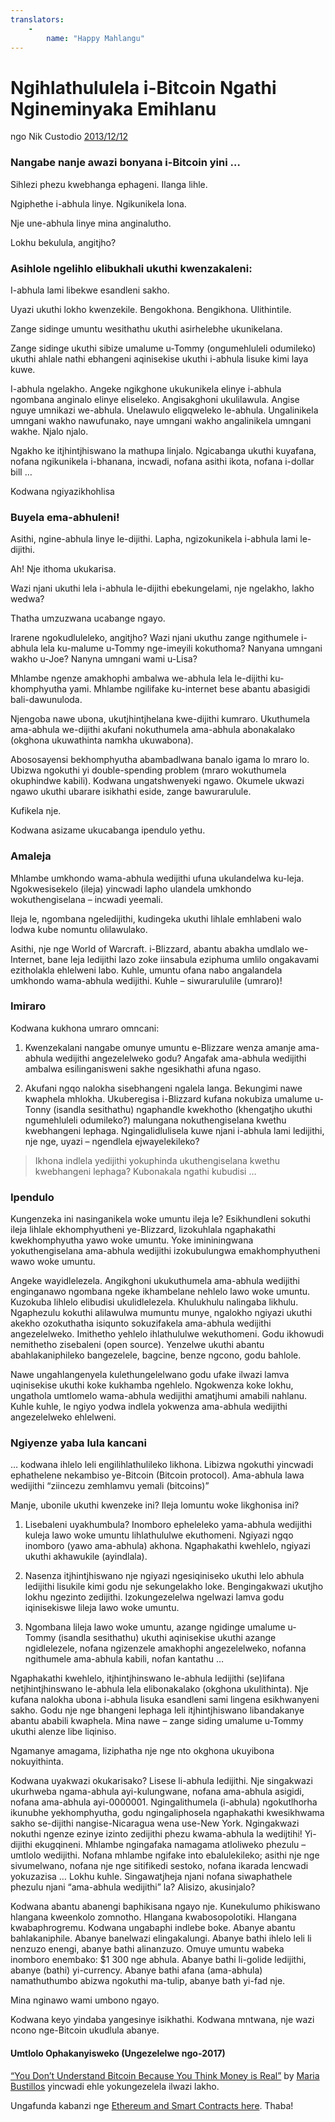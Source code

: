 ```yaml
---
translators: 
    - 
        name: "Happy Mahlangu"
---
```

# Ngihlathululela i-Bitcoin Ngathi Ngineminyaka Emihlanu

ngo Nik Custodio [2013/12/12](https://www.freecodecamp.org/news/explain-bitcoin-like-im-five-73b4257ac833/)

<LanguageDropdown/>

### Nangabe nanje awazi bonyana i-Bitcoin yini …

Sihlezi phezu kwebhanga ephageni. Ilanga lihle.

Ngiphethe i-abhula linye. Ngikunikela lona.

Nje une-abhula linye mina anginalutho.

Lokhu bekulula, angitjho?

### Asihlole ngelihlo elibukhali ukuthi kwenzakaleni:

I-abhula lami libekwe esandleni sakho.

Uyazi ukuthi lokho kwenzekile. Bengokhona. Bengikhona. Ulithintile.

Zange sidinge umuntu wesithathu ukuthi asirhelebhe ukunikelana.

Zange sidinge ukuthi sibize umalume u-Tommy (ongumehluleli odumileko) ukuthi ahlale nathi ebhangeni aqinisekise ukuthi i-abhula lisuke kimi laya kuwe.

I-abhula ngelakho. Angeke ngikghone ukukunikela elinye i-abhula ngombana anginalo elinye eliseleko. Angisakghoni ukulilawula. Angise nguye umnikazi we-abhula. Unelawulo eligqweleko le-abhula. Ungalinikela umngani wakho nawufunako, naye umngani wakho angalinikela umngani wakhe. Njalo njalo.

Ngakho ke itjhintjhiswano la mathupa linjalo. Ngicabanga ukuthi kuyafana, nofana ngikunikela i-bhanana, incwadi, nofana asithi ikota, nofana i-dollar bill …

Kodwana ngiyazikhohlisa

### Buyela ema-abhuleni!

Asithi, ngine-abhula linye le-dijithi. Lapha, ngizokunikela i-abhula lami le-dijithi.

Ah! Nje ithoma ukukarisa.

Wazi njani ukuthi lela i-abhula le-dijithi ebekungelami, nje ngelakho, lakho wedwa?

Thatha umzuzwana ucabange ngayo.

Irarene ngokudluleleko, angitjho? Wazi njani ukuthu zange ngithumele i-abhula lela ku-malume u-Tommy nge-imeyili kokuthoma? Nanyana umngani wakho u-Joe? Nanyna umngani wami u-Lisa?

Mhlambe ngenze amakhophi ambalwa we-abhula lela le-dijithi ku-khomphyutha yami. Mhlambe ngilifake ku-internet bese abantu abasigidi bali-dawunuloda.

Njengoba nawe ubona, ukutjhintjhelana kwe-dijithi kumraro. Ukuthumela ama-abhula we-dijithi akufani nokuthumela ama-abhula abonakalako (okghona ukuwathinta namkha ukuwabona).

Abososayensi bekhomphyutha abambadlwana banalo igama lo mraro lo. Ubizwa ngokuthi  yi double-spending problem (mraro wokuthumela okuphindwe kabili). Kodwana ungatshwenyeki ngawo. Okumele ukwazi ngawo ukuthi ubarare isikhathi eside, zange bawurarulule.

Kufikela nje.

Kodwana asizame ukucabanga ipendulo yethu.

### Amaleja

Mhlambe umkhondo wama-abhula wedijithi ufuna ukulandelwa ku-leja. Ngokwesisekelo (ileja) yincwadi lapho ulandela umkhondo wokuthengiselana – incwadi yeemali.

Ileja le, ngombana ngeledijithi, kudingeka ukuthi lihlale emhlabeni walo lodwa kube nomuntu olilawulako.

Asithi, nje nge World of Warcraft. i-Blizzard, abantu abakha umdlalo we-Internet, bane leja ledijithi lazo zoke iinsabula eziphuma umlilo ongakavami ezitholakla ehlelweni labo. Kuhle, umuntu ofana nabo angalandela umkhondo wama-abhula wedijithi. Kuhle – siwurarululile (umraro)!

### Imiraro

Kodwana kukhona umraro omncani:

1. Kwenzekalani nangabe omunye umuntu e-Blizzare wenza amanje ama-abhula wedijithi angezelelweko godu? Angafak ama-abhula wedijithi ambalwa esilinganisweni sakhe ngesikhathi afuna ngaso.

2. Akufani ngqo nalokha sisebhangeni ngalela langa. Bekungimi nawe kwaphela mhlokha. Ukuberegisa i-Blizzard kufana nokubiza umalume u-Tonny (isandla sesithathu) ngaphandle kwekhotho (khengatjho ukuthi ngumehluleli odumileko?) malungana nokuthengiselana kwethu kwebhangeni lephaga. Ngingalidlulisela kuwe njani i-abhula lami ledijithi, nje nge, uyazi – ngendlela ejwayelekileko?

> Ikhona indlela yedijithi yokuphinda ukuthengiselana kwethu kwebhangeni lephaga? Kubonakala ngathi kubudisi …

### Ipendulo

Kungenzeka ini nasinganikela woke umuntu ileja le? Esikhundleni sokuthi ileja lihlale ekhomphyutheni ye-Blizzard, lizokuhlala ngaphakathi kwekhomphyutha yawo woke umuntu. Yoke imininingwana yokuthengiselana ama-abhula wedijithi izokubulungwa emakhomphyutheni wawo woke umuntu.

Angeke wayidlelezela. Angikghoni ukukuthumela ama-abhula wedijithi enginganawo ngombana ngeke ikhambelane nehlelo lawo woke umuntu. Kuzokuba lihlelo elibudisi ukulidlelezela. Khulukhulu nalingaba likhulu. Ngaphezulu kokuthi alilawulwa mumuntu munye¸ ngalokho ngiyazi ukuthi akekho ozokuthatha isiqunto sokuzifakela ama-abhula wedijithi angezelelweko. Imithetho yehlelo  ihlathululwe wekuthomeni. Godu ikhowudi nemithetho zisebaleni (open source). Yenzelwe ukuthi abantu abahlakaniphileko bangezelele, bagcine, benze ngcono, godu bahlole.

Nawe ungahlangenyela kulethungelelwano godu ufake ilwazi lamva uqinisekise ukuthi koke kukhamba ngehlelo. Ngokwenza koke lokhu, ungathola umtlomelo wama-abhula wedijithi amatjhumi amabili nahlanu. Kuhle kuhle, le ngiyo yodwa indlela yokwenza ama-abhula wedijithi angezelelweko ehlelweni.

### Ngiyenze yaba lula kancani

… kodwana ihlelo leli engilihlathulileko likhona. Libizwa ngokuthi yincwadi ephathelene nekambiso ye-Bitcoin (Bitcoin protocol). Ama-abhula lawa wedijithi “ziincezu zemhlamvu yemali (bitcoins)”

Manje, ubonile ukuthi kwenzeke ini? Ileja lomuntu woke likghonisa ini?

1. Lisebaleni uyakhumbula? Inomboro epheleleko yama-abhula wedijithi kuleja lawo woke umuntu lihlathululwe ekuthomeni. Ngiyazi ngqo inomboro (yawo ama-abhula) akhona. Ngaphakathi kwehlelo, ngiyazi ukuthi akhawukile (ayindlala).

2. Nasenza itjhintjhiswano nje ngiyazi ngesiqiniseko ukuthi lelo abhula ledijithi lisukile kimi godu nje sekungelakho loke. Bengingakwazi ukutjho lokhu ngezinto zedijithi. Izokungezelelwa ngelwazi lamva godu iqinisekiswe lileja lawo woke umuntu.
    
3. Ngombana lileja lawo woke umuntu, azange ngidinge umalume u-Tommy (isandla sesithathu) ukuthi aqinisekise ukuthi azange ngidlelezele, nofana ngizenzele amakhophi angezelelweko, nofanna ngithumele ama-abhula kabili, nofan kantathu …

Ngaphakathi kwehlelo, itjhintjhinswano le-abhula ledijithi (se)lifana netjhintjhinswano le-abhula lela elibonakalako (okghona ukulithinta). Nje kufana nalokha ubona i-abhula lisuka esandleni sami lingena esikhwanyeni sakho. Godu nje nge bhangeni lephaga leli itjhintjhiswano libandakanye abantu ababili kwaphela. Mina nawe – zange siding umalume u-Tommy ukuthi alenze libe liqiniso.

Ngamanye amagama, liziphatha nje nge nto okghona ukuyibona nokuyithinta.

Kodwana uyakwazi okukarisako? Lisese li-abhula ledijithi. Nje singakwazi ukurhweba ngama-abhula ayi-kulungwane, nofana ama-abhula asigidi, nofana ama-abhula ayi-0000001. Ngingalithumela (i-abhula) ngokutlhorha ikunubhe yekhomphyutha, godu ngingaliphosela ngaphakathi kwesikhwama sakho se-dijithi nangise-Nicaragua wena use-New York. Ngingakwazi nokuthi ngenze ezinye izinto zedijithi phezu kwama-abhula la wedijtihi! Yi-dijithi ekugqineni.
Mhlambe ngingafaka namagama atloliweko phezulu – umtlolo wedijithi. Nofana mhlambe ngifake into ebalulekileko; asithi nje nge sivumelwano, nofana nje nge sitifikedi sestoko, nofana ikarada lencwadi yokuzazisa …
Lokhu kuhle. Singawatjheja njani nofana siwaphathele phezulu njani “ama-abhula wedijithi” la? Alisizo, akusinjalo?

Kodwana abantu abanengi baphikisana ngayo nje. Kunekulumo phikiswano hlangana kweenkolo zomnotho. Hlangana kwabosopolotiki. Hlangana kwabaphrogremu. Kodwana ungabaphi indlebe boke. Abanye abantu bahlakaniphile. Abanye banelwazi elingakalungi. Abanye bathi ihlelo leli li nenzuzo enengi, abanye bathi alinanzuzo. Omuye umuntu wabeka inomboro enembako: $1 300 nge abhula. Abanye bathi li-golide ledijithi, abanye (bathi) yi-currency. Abanye bathi afana (ama-abhula) namathuthumbo abizwa ngokuthi ma-tulip, abanye bath yi-fad nje.

Mina nginawo wami umbono ngayo. 

Kodwana keyo yindaba yangesinye isikhathi. Kodwana mntwana, nje wazi ncono nge-Bitcoin ukudlula abanye.

#### Umtlolo Ophakanyisweko (Ungezelelwe ngo-2017)

[“You Don’t Understand Bitcoin Because You Think Money is Real”](https://medium.com/@mariabustillos/you-dont-understand-bitcoin-because-you-think-money-is-real-5aef45b8e952?source=linkShare-2d6f142ff3cc-1512362100) by [Maria Bustillos](https://www.freecodecamp.org/news/explain-bitcoin-like-im-five-73b4257ac833/undefined) yincwadi ehle yokungezelela ilwazi lakho.

Ungafunda kabanzi nge [Ethereum and Smart Contracts here](https://medium.freecodecamp.org/smart-contracts-for-dummies-a1ba1e0b9575?source=linkShare-2d6f142ff3cc-1512086124). Thaba!